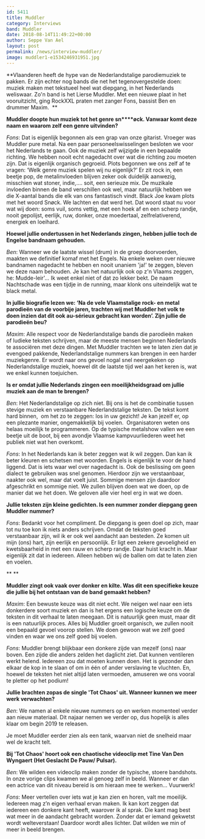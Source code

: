 ```yaml
---
id: 5411
title: Muddler
category: Interviews
band: Muddler
date: 2018-08-14T11:49:22+00:00
author: Seppe Van Ael
layout: post
permalink: /news/interview-muddler/
image: muddler1-e1534246931951.jpg
---
```

**Vlaanderen heeft de hype van de Nederlandstalige parodiemuziek te pakken. Er zijn echter nog bands die net het tegenovergestelde doen: muziek maken met tekstueel heel wat diepgang, in het Nederlands weliswaar. Zo'n band is het Lierse Muddler. Met een nieuwe plaat in het vooruitzicht, ging RockXXL praten met zanger Fons, bassist Ben en drummer Maxim.  **

**Muddler doopte hun muziek tot het genre sn****øck. Vanwaar komt deze naam en waarom zelf een genre uitvinden?**

_Fons_: Dat is eigenlijk begonnen als een grap van onze gitarist. Vroeger was Muddler pure metal. Na een paar personeelswisselingen besloten we voor het Nederlands te gaan. Ook de muziek zelf wijzigde in een bepaalde richting. We hebben nooit echt nagedacht over wat die richting zou moeten zijn. Dat is eigenlijk organisch gegroeid. Plots begonnen we ons zelf af te vragen: ‘Welk genre muziek spelen wij nu eigenlijk?’ Er zit rock in, een beetje pop, de metalinvloeden blijven zeker ook duidelijk aanwezig, misschien wat stoner, indie,&#8230;. soit, een serieuze mix. De muzikale invloeden binnen de band verschillen ook wel, maar natuurlijk hebben we die X-aantal bands die elk van ons fantastisch vindt. Black Joe kwam plots met het woord Snøck. We lachten en dat werd het. Dat woord staat nu voor wat wij doen: soms vuil, soms vettig, met een hoek af en een scherp randje, nooit gepolijst, eerlijk, ruw, donker, onze moedertaal, zelfrelativerend, energiek en loeihard.

**Hoewel jullie ondertussen in het Nederlands zingen, hebben jullie toch de Engelse bandnaam gehouden.**

_Ben_: Wanneer we de laatste wissel (drum) in de groep doorvoerden, maakten we definitief komaf met het Engels. Na enkele weken over nieuwe bandnamen nagedacht te hebben en nooit unaniem 'ja!' te zeggen, bleven we deze naam behouden. Je kan het natuurlijk ook op z'n Vlaams zeggen, he: Mudde-leir'&#8230; Ik weet enkel niet of dat zo lekker bekt. De naam Nachtschade was een tijdje in de running, maar klonk ons uiteindelijk wat te black metal.

**In jullie biografie lezen we: ‘Na de vele Vlaamstalige rock- en metal parodieën van de voorbije jaren, trachten wij met Muddler het volk te doen inzien dat dit ook au-sérieux gebracht kan worden’. Zijn jullie de parodieën beu?**

_Maxim_: Alle respect voor de Nederlandstalige bands die parodieën maken of ludieke teksten schrijven, maar de meeste mensen beginnen Nederlands te associëren met deze dingen. Met Muddler trachten we te laten zien dat je evengoed pakkende, Nederlandstalige nummers kan brengen in een harder muziekgenre. Er wordt naar ons gevoel nogal snel neergekeken op Nederlandstalige muziek, hoewel dit de laatste tijd wel aan het keren is, wat we enkel kunnen toejuichen.

**Is er omdat jullie Nederlands zingen een moeilijkheidsgraad om jullie muziek aan de man te brengen?**

_Ben_: Het Nederlandstalige op zich niet. Bij ons is het de combinatie tussen stevige muziek en verstaanbare Nederlandstalige teksten. De tekst komt hard binnen,  om het zo te zeggen: los in uw gezicht! Je kan jezelf er, op een plezante manier, ongemakkelijk bij voelen.  Organisatoren weten ons helaas moeilijk te programmeren. Op de typische metalshow vallen we een beetje uit de boot, bij een avondje Vlaamse kampvuurliederen weet het publiek niet wat hen overkomt.

_Fons_: In het Nederlands kan ik beter zeggen wat ik wil zeggen. Dan kan ik beter kleuren en schetsen met woorden. Engels is eigenlijk te voor de hand liggend. Dat is iets waar wel over nagedacht is. Ook de beslissing om geen dialect te gebruiken was snel genomen. Hierdoor zijn we verstaanbaar, naakter ook wel, maar dat voelt juist. Sommige mensen zijn daardoor afgeschrikt en sommige niet. We zullen blijven doen wat we doen, op de manier dat we het doen. We geloven alle vier heel erg in wat we doen.

**Jullie teksten zijn kleine gedichten. Is een nummer zonder diepgang geen Muddler nummer?** 

_Fons_: Bedankt voor het compliment. De diepgang is geen doel op zich, maar tot nu toe kon ik niets anders schrijven. Omdat de teksten goed verstaanbaar zijn, wil ik er ook wel aandacht aan besteden. Ze komen uit mijn (ons) hart, zijn eerlijk en persoonlijk. Er ligt een zekere gevoeligheid en kwetsbaarheid in met een rauw en scherp randje. Daar huist kracht in. Maar eigenlijk zit dat in iedereen. Alleen hebben wij de ballen om dat te laten zien en voelen.

** **

**Muddler zingt ook vaak over donker en kilte. Was dit een specifieke keuze die jullie bij het ontstaan van de band gemaakt hebben?** 

_Maxim_: Een bewuste keuze was dit niet echt. We neigen wel naar een iets donkerdere soort muziek en dan is het ergens een logische keuze om de teksten in dit verhaal te laten meegaan. Dit is natuurlijk geen must, maar dit is een natuurlijk proces. Alles bij Muddler groeit organisch, we zullen nooit een bepaald gevoel voorop stellen. We doen gewoon wat we zelf goed vinden en waar we ons zelf goed bij voelen.

_Fons_: Muddler brengt blijkbaar een donkere zijde van mezelf (ons) naar boven. Een zijde die anders zelden het daglicht ziet. Dat kunnen ventileren werkt helend. Iedereen zou dat moeten kunnen doen. Het is gezonder dan elkaar de kop in te slaan of om in één of ander verslaving te vluchten. En, hoewel de teksten het niet altijd laten vermoeden, amuseren we ons vooral te pletter op het podium!

**Jullie brachten zopas de single 'Tot Chaos' uit. Wanneer kunnen we meer werk verwachten?**

_Ben_: We namen al enkele nieuwe nummers op en werken momenteel verder aan nieuw materiaal. Dit najaar nemen we verder op, dus hopelijk is alles klaar om begin 2019 te releasen.
  
Je moet Muddler eerder zien als een tank, waarvan niet de snelheid maar wel de kracht telt.

**Bij 'Tot Chaos' hoort ook een chaotische videoclip met Tine Van Den Wyngaert (Het Geslacht De Pauw/ Pulsar).** 

_Ben_: We wilden een videoclip maken zonder de typische, stoere bandshots. In onze vorige clips kwamen we al genoeg zelf in beeld. Wanneer er dan een actrice van dit niveau bereid is om hieraan mee te werken… Vuurwerk!

_Fons_: Meer vertellen over iets wat je kan zien en horen, valt me moeilijk. Iedereen mag z’n eigen verhaal ervan maken. Ik kan kort zeggen dat iedereen een donkere kant heeft, waarover ik al sprak. Die kant mag best wat meer in de aandacht gebracht worden. Zonder dat er iemand gekwetst wordt welteverstaan! Daardoor wordt alles lichter. Dat wilden we min of meer in beeld brengen.

&nbsp;